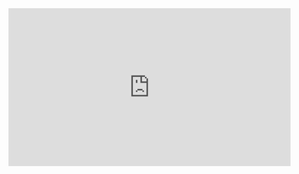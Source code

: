<iframe width="560" height="315" src="https://www.youtube.com/embed/KtF0hvoWJS4" frameborder="0" allow="accelerometer; autoplay; clipboard-write; encrypted-media; gyroscope; picture-in-picture" allowfullscreen></iframe>